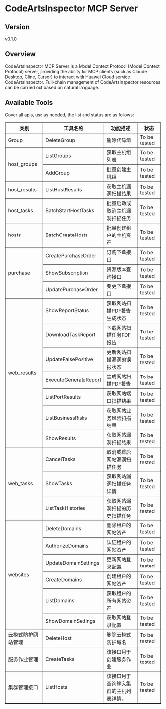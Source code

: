 # CodeArtsInspector MCP Server 


## Version
v0.1.0

## Overview

CodeArtsInspector MCP Server is a Model Context Protocol (Model Context Protocol) server, providing the ability for MCP clients (such as Claude Desktop, Cline, Cursor) to interact with Huawei Cloud service CodeArtsInspector. Full-chain management of CodeArtsInspector resources can be carried out based on natural language.

## Available Tools
Cover all apis, use as needed, the list and status are as follows:

<html>
    <head></head>
    <body>
        <table border="1" cellspacing="0" cellpadding="5">
            <tbody>
                <tr>
                    <th>类别</th>
                    <th>工具名称</th>
                    <th>功能描述</th>
                    <th>状态</th>
                </tr>
                <tr>
                    <td rowspan="1">Group</td>
                    <td>DeleteGroup</td>
                    <td>删除代码组</td>
                    <td>To be tested</td>
                </tr>
                <tr>
                    <td rowspan="2">host_groups</td>
                    <td>ListGroups</td>
                    <td>获取主机组列表</td>
                    <td>To be tested</td>
                </tr>
                <tr>
                    <td>AddGroup</td>
                    <td>批量创建主机组</td>
                    <td>To be tested</td>
                </tr>
                <tr>
                    <td rowspan="1">host_results</td>
                    <td>ListHostResults</td>
                    <td>获取主机漏洞扫描结果</td>
                    <td>To be tested</td>
                </tr>
                <tr>
                    <td rowspan="1">host_tasks</td>
                    <td>BatchStartHostTasks</td>
                    <td>批量启动或取消主机漏洞扫描任务</td>
                    <td>To be tested</td>
                </tr>
                <tr>
                    <td rowspan="1">hosts</td>
                    <td>BatchCreateHosts</td>
                    <td>批量创建租户的主机资产</td>
                    <td>To be tested</td>
                </tr>
                <tr>
                    <td rowspan="3">purchase</td>
                    <td>CreatePurchaseOrder</td>
                    <td>订购下单接口</td>
                    <td>To be tested</td>
                </tr>
                <tr>
                    <td>ShowSubscription</td>
                    <td>资源版本查询接口</td>
                    <td>To be tested</td>
                </tr>
                <tr>
                    <td>UpdatePurchaseOrder</td>
                    <td>变更下单接口</td>
                    <td>To be tested</td>
                </tr>
                <tr>
                    <td rowspan="7">web_results</td>
                    <td>ShowReportStatus</td>
                    <td>获取网站扫描PDF报告生成状态</td>
                    <td>To be tested</td>
                </tr>
                <tr>
                    <td>DownloadTaskReport</td>
                    <td>下载网站扫描任务PDF报告</td>
                    <td>To be tested</td>
                </tr>
                <tr>
                    <td>UpdateFalsePositive</td>
                    <td>更新网站扫描漏洞的误报状态</td>
                    <td>To be tested</td>
                </tr>
                <tr>
                    <td>ExecuteGenerateReport</td>
                    <td>生成网站扫描PDF报告</td>
                    <td>To be tested</td>
                </tr>
                <tr>
                    <td>ListPortResults</td>
                    <td>获取网站端口扫描结果</td>
                    <td>To be tested</td>
                </tr>
                <tr>
                    <td>ListBusinessRisks</td>
                    <td>获取网站业务风险扫描结果</td>
                    <td>To be tested</td>
                </tr>
                <tr>
                    <td>ShowResults</td>
                    <td>获取网站漏洞扫描结果</td>
                    <td>To be tested</td>
                </tr>
                <tr>
                    <td rowspan="3">web_tasks</td>
                    <td>CancelTasks</td>
                    <td>取消或重启网站漏洞扫描任务</td>
                    <td>To be tested</td>
                </tr>
                <tr>
                    <td>ShowTasks</td>
                    <td>获取网站漏洞扫描任务详情</td>
                    <td>To be tested</td>
                </tr>
                <tr>
                    <td>ListTaskHistories</td>
                    <td>获取网站漏洞扫描的历史扫描任务</td>
                    <td>To be tested</td>
                </tr>
                <tr>
                    <td rowspan="6">websites</td>
                    <td>DeleteDomains</td>
                    <td>删除租户的网站资产</td>
                    <td>To be tested</td>
                </tr>
                <tr>
                    <td>AuthorizeDomains</td>
                    <td>认证租户的网站资产</td>
                    <td>To be tested</td>
                </tr>
                <tr>
                    <td>UpdateDomainSettings</td>
                    <td>更新网站登录配置</td>
                    <td>To be tested</td>
                </tr>
                <tr>
                    <td>CreateDomains</td>
                    <td>创建租户的网站资产</td>
                    <td>To be tested</td>
                </tr>
                <tr>
                    <td>ListDomains</td>
                    <td>获取租户的所有网站资产</td>
                    <td>To be tested</td>
                </tr>
                <tr>
                    <td>ShowDomainSettings</td>
                    <td>获取网站登录配置</td>
                    <td>To be tested</td>
                </tr>
                <tr>
                    <td rowspan="1">云模式防护网站管理</td>
                    <td>DeleteHost</td>
                    <td>删除云模式防护域名</td>
                    <td>To be tested</td>
                </tr>
                <tr>
                    <td rowspan="1">服务作业管理</td>
                    <td>CreateTasks</td>
                    <td>该接口用于创建服务作业</td>
                    <td>To be tested</td>
                </tr>
                <tr>
                    <td rowspan="1">集群管理接口</td>
                    <td>ListHosts</td>
                    <td>该接口用于查询输入集群的主机列表详情。</td>
                    <td>To be tested</td>
                </tr>
            </tbody>
        </table>
    </body>
</html>
